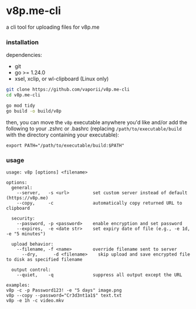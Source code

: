 # v8p.me-cli

a cli tool for uploading files for v8p.me

### installation

dependencies:

- git
- go >= 1.24.0
- xsel, xclip, or wl-clipboard (Linux only)

```bash
git clone https://github.com/vaporii/v8p.me-cli
cd v8p.me-cli

go mod tidy
go build -o build/v8p
```

then, you can move the `v8p` executable anywhere you'd like and/or add the following to your .zshrc or .bashrc (replacing `/path/to/executable/build` with the directory containing your executable):

`export PATH="/path/to/executable/build:$PATH"`

### usage

```
usage: v8p [options] <filename>

options:
  general:
    --server,   -s <url>         set custom server instead of default (https://v8p.me)
    --copy,     -c               automatically copy returned URL to clipboard

  security:
    --password, -p <password>    enable encryption and set password
    --expires,  -e <date str>    set expiry date of file (e.g., -e 1d, -e "5 minutes")

  upload behavior:
    --filename, -f <name>        override filename sent to server
	  --dry,      -d <filename>    skip upload and save encrypted file to disk as specified filename

  output control:
    --quiet,    -q               suppress all output except the URL

examples:
v8p -c -p Password123! -e "5 days" image.png
v8p --copy --password="Cr3d3nt1a1$" text.txt
v8p -e 1h -c video.mkv
```
